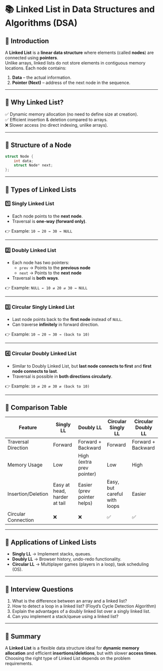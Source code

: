 # 📚 Linked List in Data Structures and Algorithms (DSA)

## 🔹 Introduction
A **Linked List** is a **linear data structure** where elements (called **nodes**) are connected using **pointers**.  
Unlike arrays, linked lists do not store elements in contiguous memory locations. Each node contains:
1. **Data** – the actual information.
2. **Pointer (Next)** – address of the next node in the sequence.

---

## 🔹 Why Linked List?
✅ Dynamic memory allocation (no need to define size at creation).  
✅ Efficient insertion & deletion compared to arrays.  
❌ Slower access (no direct indexing, unlike arrays).

---

## 🔹 Structure of a Node
```c
struct Node {
    int data;
    struct Node* next;
};
```

---

## 🔹 Types of Linked Lists

### 1️⃣ **Singly Linked List**
- Each node points to the **next node**.
- Traversal is **one-way (forward only)**.

👉 Example: `10 → 20 → 30 → NULL`

---

### 2️⃣ **Doubly Linked List**
- Each node has two pointers:
  - `prev` → Points to the **previous node**
  - `next` → Points to the **next node**
- Traversal is **both ways**.

👉 Example: `NULL ← 10 ⇄ 20 ⇄ 30 → NULL`

---

### 3️⃣ **Circular Singly Linked List**
- Last node points back to the **first node** instead of `NULL`.
- Can traverse **infinitely** in forward direction.

👉 Example: `10 → 20 → 30 → (back to 10)`

---

### 4️⃣ **Circular Doubly Linked List**
- Similar to Doubly Linked List, but **last node connects to first** and **first node connects to last**.
- Traversal is possible in **both directions circularly**.

👉 Example: `10 ⇄ 20 ⇄ 30 ⇄ (back to 10)`

---

## 🔹 Comparison Table

| Feature               | Singly LL | Doubly LL | Circular Singly LL | Circular Doubly LL |
|------------------------|-----------|-----------|---------------------|---------------------|
| Traversal Direction   | Forward   | Forward + Backward | Forward | Forward + Backward |
| Memory Usage          | Low       | High (extra prev pointer) | Low | High |
| Insertion/Deletion    | Easy at head, harder at tail | Easier (prev pointer helps) | Easy, but careful with loops | Easier |
| Circular Connection   | ❌ | ❌ | ✅ | ✅ |

---

## 🔹 Applications of Linked Lists
- **Singly LL** → Implement stacks, queues.  
- **Doubly LL** → Browser history, undo-redo functionality.  
- **Circular LL** → Multiplayer games (players in a loop), task scheduling (OS).  

---

## 🔹 Interview Questions
1. What is the difference between an array and a linked list?  
2. How to detect a loop in a linked list? (Floyd’s Cycle Detection Algorithm)  
3. Explain the advantages of a doubly linked list over a singly linked list.  
4. Can you implement a stack/queue using a linked list?  

---

## 🎯 Summary
A **Linked List** is a flexible data structure ideal for **dynamic memory allocation** and efficient **insertions/deletions**, but with slower **access times**.  
Choosing the right type of Linked List depends on the problem requirements.

